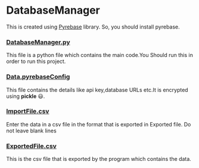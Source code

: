 # DatabaseManager
This is created using [Pyrebase](https://www.google.com/url?sa=t&rct=j&q=&esrc=s&source=web&cd=&cad=rja&uact=8&ved=2ahUKEwjfxu7pvMHwAhWGxDgGHZDGBUQQFjAAegQIAxAD&url=https%3A%2F%2Fgithub.com%2Fthisbejim%2FPyrebase&usg=AOvVaw3M-gToG4PxKyNqNWmA8c2I) library.
So, you should install pyrebase.

### [DatabaseManager.py]()
This file is a python file which contains the main code.You Should run this in order to run this project.
### [Data.pyrebaseConfig]()
This file contains the details like api key,database URLs etc.It is encrypted using **pickle** :smiley:.
### [ImportFile.csv]()
Enter the data in a csv file in the format that is exported in Exported file.
Do not leave blank lines
### [ExportedFile.csv]()
This is the csv file that is exported by the program which contains the data.
